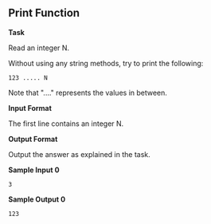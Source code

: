 ## Print Function

**Task**

Read an integer N.

Without using any string methods, try to print the following:

`123 ..... N`

Note that "...." represents the values in between.

**Input Format**

The first line contains an integer N.

**Output Format**

Output the answer as explained in the task.

**Sample Input 0**

`3`

**Sample Output 0**

`123`
